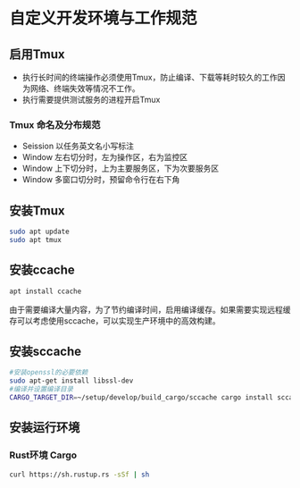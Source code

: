 # 自定义开发环境与工作规范

## 启用Tmux
 - 执行长时间的终端操作必须使用Tmux，防止编译、下载等耗时较久的工作因为网络、终端失效等情况不工作。
 - 执行需要提供测试服务的进程开启Tmux

### Tmux 命名及分布规范
 - Seission 以任务英文名小写标注
 - Window 左右切分时，左为操作区，右为监控区
 - Window 上下切分时，上为主要服务区，下为次要服务区
 - Window 多窗口切分时，预留命令行在右下角

## 安装Tmux
``` bash
sudo apt update
sudo apt tmux
```


## 安装ccache
``` bash
apt install ccache
```
由于需要编译大量内容，为了节约编译时间，启用编译缓存。如果需要实现远程缓存可以考虑使用sccache，可以实现生产环境中的高效构建。

## 安装sccache
``` bash
#安装openssl的必要依赖
sudo apt-get install libssl-dev
#编译并设置编译目录
CARGO_TARGET_DIR=~/setup/develop/build_cargo/sccache cargo install sccache
```

## 安装运行环境

### Rust环境 Cargo 

``` bash
curl https://sh.rustup.rs -sSf | sh
```
